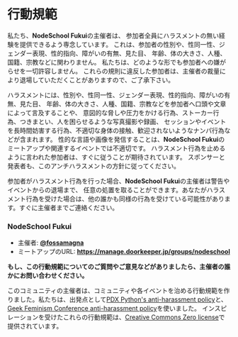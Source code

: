 # 行動規範

私たち、**NodeSchool Fukui**の主催者は、
参加者全員にハラスメントの無い経験を提供できるよう専念しています。
これは、参加者の性別や、性同一性、ジェンダー表現、性的指向、障がいの有無、見た目、
年齢、体の大きさ、人種、国籍、宗教などに関わりません。
私たちは、どのような形でも参加者への嫌がらせを一切許容しません。
これらの規則に違反した参加者は、主催者の裁量により退場していただくことがありますので、ご了承下さい。


ハラスメントには、性別や、性同一性、ジェンダー表現、性的指向、障がいの有無、見た目、
年齢、体の大きさ、人種、国籍、宗教などを参加者へ口頭や文章によって言及することや、
意図的な脅しや圧力をかける行為、ストーカー行為、つきまとい、人を困らせるような写真撮影や録画、
セッションやイベントを長時間妨害する行為、不適切な身体の接触、歓迎されないようなナンパ行為などが含まれます。
性的な言語や画像を発信することは、**NodeSchool Fukui**のミートアップや関連するイベントでは不適切です。
ハラスメント行為を止めるように言われた参加者は、すぐに従うことが期待されています。
スポンサーと発表者も、このアンチハラスメントの方針に従ってください。


参加者がハラスメント行為を行った場合、**NodeSchool Fukui**の主催者は警告やイベントからの退場まで、
任意の処置を取ることができます。あなたがハラスメント行為を受けた場合は、他の誰かも同様の行為を受けている可能性があります。すぐに主催者までご連絡ください。

### **NodeSchool Fukui**

* 主催者: **[@fossamagna](https://twitter.com/fossamagna)**
* ミートアップのURL: **https://manage.doorkeeper.jp/groups/nodeschool**

**もし、この行動規範についてのご質問やご意見などがありましたら、主催者の誰かにお問い合わせください。**


このコミュニティの主催者は、コミュニティや各イベントを治める行動規範を作りました。私たちは、出発点として[PDX
Python's anti-harassment policy](http://www.meetup.com/pdxpython/pages/Code_of_Conduct/)と、[Geek Feminism Conference anti-harassment policy](http://geekfeminism.wikia.com/wiki/Conference_anti-harassment/Policy)を使いました。
インスピレーションを受けたこれらの行動規範は、[Creative Commons Zero license](http://creativecommons.org/publicdomain/zero/1.0/)で提供されています。
